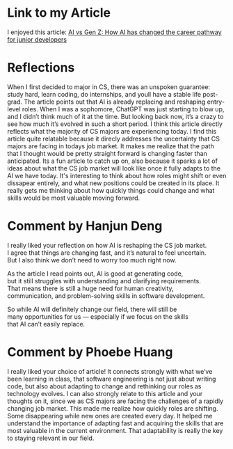 # Link to my Article
I enjoyed this article: [AI vs Gen Z: How AI has changed the career pathway for junior developers](https://stackoverflow.blog/2025/09/10/ai-vs-gen-z/)


# Reflections
When I first decided to major in CS, there was an unspoken guarantee: study hard, learn coding, do internships, and youll have a stable life post-grad. The article points out that AI is already replacing and reshaping entry-level roles. When I was a sophomore, ChatGPT was just starting to blow up, and I didn’t think much of it at the time. But looking back now, it’s a crazy to see how much it’s evolved in such a short period. I think this article directly reflects what the majority of CS majors are experiencing today. I find this article quite relatable because it direcly addresses the uncertainty that CS majors are facing in todays job market. It makes me realize that the path that I thought would be pretty straight forward is changing faster than anticipated. Its a fun article to catch up on, also because it sparks a lot of ideas about what the CS job market will look like once it fully adapts to the AI we have today. It's interesting to think about how roles might shift or even dissapear entirely, and what new positions could be created in its place. It really gets me thinking about how quickly things could change and what skills would be most valuable moving forward.

# Comment by Hanjun Deng
I really liked your reflection on how AI is reshaping the CS job market.  
I agree that things are changing fast, and it’s natural to feel uncertain.  
But I also think we don’t need to worry too much right now.  

As the article I read points out, AI is good at generating code,  
but it still struggles with understanding and clarifying requirements.  
That means there is still a huge need for human creativity,  
communication, and problem-solving skills in software development.  

So while AI will definitely change our field, there will still be  
many opportunities for us — especially if we focus on the skills  
that AI can’t easily replace.

# Comment by Phoebe Huang  
I really liked your choice of article! It connects strongly with what we’ve been learning in class, that software engineering is not just about writing code, but also about adapting to change and rethinking our roles as technology evolves. I can also strongly relate to this article and your thoughts on it, since we as CS majors are facing the challenges of a rapidly changing job market. This made me realize how quickly roles are shifting.  Some disappearing while new ones are created every day. It helped me understand the importance of adapting fast and acquiring the skills that are most valuable in the current environment. That adaptability is really the key to staying relevant in our field.  
